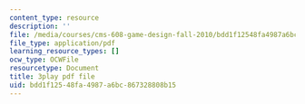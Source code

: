 ```yaml
---
content_type: resource
description: ''
file: /media/courses/cms-608-game-design-fall-2010/bdd1f12548fa4987a6bc867328808b15_68559.pdf
file_type: application/pdf
learning_resource_types: []
ocw_type: OCWFile
resourcetype: Document
title: 3play pdf file
uid: bdd1f125-48fa-4987-a6bc-867328808b15
---
```

